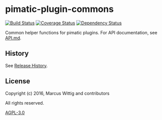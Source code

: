 # pimatic-plugin-commons

[![Build Status](https://travis-ci.org/mwittig/pimatic-plugin-commons.svg?branch=master)](https://travis-ci.org/mwittig/pimatic-plugin-commons)
[![Coverage Status](https://coveralls.io/repos/mwittig/pimatic-plugin-commons/badge.svg?branch=master&service=github)](https://coveralls.io/github/mwittig/pimatic-plugin-commons?branch=master)
[![Dependency Status](https://david-dm.org/mwittig/pimatic-plugin-commons.svg)](https://david-dm.org/mwittig/pimatic-plugin-commons)

Common helper functions for pimatic plugins. For API documentation, see 
[API.md](https://github.com/mwittig/pimatic-plugin-commons/blob/master/API.md).

## History

See [Release History](https://github.com/mwittig/pimatic-plugin-commons/blob/master/HISTORY.md).

## License

Copyright (c) 2016, Marcus Wittig and contributors

All rights reserved.

[AGPL-3.0](https://github.com/mwittig/pimatic-plugin-commons/blob/master/LICENSE)
